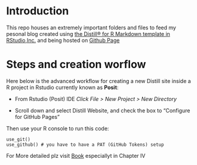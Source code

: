 # Introduction

This repo houses an extremely important folders and files to feed my pesonal blog created using [the Distill® for R Markdown template in RStudio,Inc.](https://rstudio.github.io/distill/website.html)  and being hosted on [Github Page](https:mgisa.github.io/myblog)

# Steps and creation worflow

Here below is the advanced workflow for creating a new Distill site inside a R project in Rstudio currently known as __Posit__:

* From Rstudio (Posit) IDE _Click File > New Project > New Directory_

* Scroll down and select Distill Website, and check the box to “Configure for GitHub Pages”

Then use your R console to run this code:

```{r}
use_git()
use_github() # you have to have a PAT (GitHub Tokens) setup
```
For More detailed plz visit [Book](https://rstudio4edu.github.io/rstudio4edu-book/) especiallyt in Chapter IV
